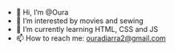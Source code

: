 - 👋 Hi, I’m @Oura
- 👀 I’m interested by movies and sewing
- 🌱 I’m currently learning HTML, CSS and JS
- 📫 How to reach me: ouradiarra2@gmail.com
<!---
OuraaD/OuraaD is a ✨ special ✨ repository because its `README.md` (this file) appears on your GitHub profile.
You can click the Preview link to take a look at your changes.
--->
